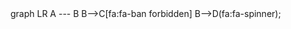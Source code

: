 <script src="https://cdn.jsdelivr.net/npm/mermaid/dist/mermaid.min.js"></script>
<div class="mermaid">
     graph LR
      A --- B
      B-->C[fa:fa-ban forbidden]
      B-->D(fa:fa-spinner);
</div>
<script>mermaid.initialize({startOnLoad:true});</script>
